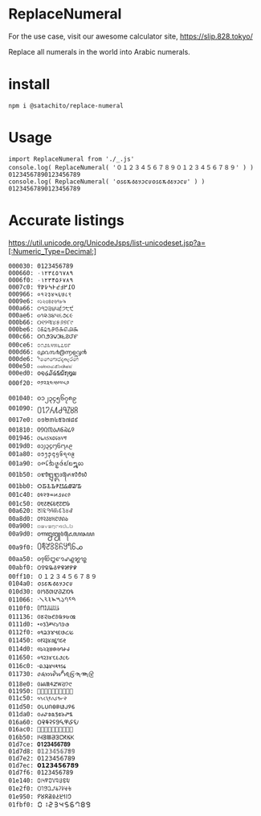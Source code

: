 # ReplaceNumeral

For the use case, visit our awesome calculator site, https://slip.828.tokyo/

Replace all numerals in the world into Arabic numerals.

# install

```
npm i @satachito/replace-numeral
```

# Usage

```
import ReplaceNumeral from './_.js'
console.log( ReplaceNumeral( '０１２３４５６７８９０１２３４５６７８９' ) )
01234567890123456789
console.log( ReplaceNumeral( '𐒠𐒡𐒢𐒣𐒤𐒥𐒦𐒧𐒨𐒩𐒠𐒡𐒢𐒣𐒤𐒥𐒦𐒧𐒨𐒩' ) )
01234567890123456789
```

# Accurate listings

https://util.unicode.org/UnicodeJsps/list-unicodeset.jsp?a=[:Numeric_Type=Decimal:]

```
000030: 0123456789
000660: ٠١٢٣٤٥٦٧٨٩
0006f0: ۰۱۲۳۴۵۶۷۸۹
0007c0: ߀߁߂߃߄߅߆߇߈߉
000966: ०१२३४५६७८९
0009e6: ০১২৩৪৫৬৭৮৯
000a66: ੦੧੨੩੪੫੬੭੮੯
000ae6: ૦૧૨૩૪૫૬૭૮૯
000b66: ୦୧୨୩୪୫୬୭୮୯
000be6: ௦௧௨௩௪௫௬௭௮௯
000c66: ౦౧౨౩౪౫౬౭౮౯
000ce6: ೦೧೨೩೪೫೬೭೮೯
000d66: ൦൧൨൩൪൫൬൭൮൯
000de6: ෦෧෨෩෪෫෬෭෮෯
000e50: ๐๑๒๓๔๕๖๗๘๙
000ed0: ໐໑໒໓໔໕໖໗໘໙
000f20: ༠༡༢༣༤༥༦༧༨༩
001040: ၀၁၂၃၄၅၆၇၈၉
001090: ႐႑႒႓႔႕႖႗႘႙
0017e0: ០១២៣៤៥៦៧៨៩
001810: ᠐᠑᠒᠓᠔᠕᠖᠗᠘᠙
001946: ᥆᥇᥈᥉᥊᥋᥌᥍᥎᥏
0019d0: ᧐᧑᧒᧓᧔᧕᧖᧗᧘᧙
001a80: ᪀᪁᪂᪃᪄᪅᪆᪇᪈᪉
001a90: ᪐᪑᪒᪓᪔᪕᪖᪗᪘᪙
001b50: ᭐᭑᭒᭓᭔᭕᭖᭗᭘᭙
001bb0: ᮰᮱᮲᮳᮴᮵᮶᮷᮸᮹
001c40: ᱀᱁᱂᱃᱄᱅᱆᱇᱈᱉
001c50: ᱐᱑᱒᱓᱔᱕᱖᱗᱘᱙
00a620: ꘠꘡꘢꘣꘤꘥꘦꘧꘨꘩
00a8d0: ꣐꣑꣒꣓꣔꣕꣖꣗꣘꣙
00a900: ꤀꤁꤂꤃꤄꤅꤆꤇꤈꤉
00a9d0: ꧐꧑꧒꧓꧔꧕꧖꧗꧘꧙
00a9f0: ꧰꧱꧲꧳꧴꧵꧶꧷꧸꧹
00aa50: ꩐꩑꩒꩓꩔꩕꩖꩗꩘꩙
00abf0: ꯰꯱꯲꯳꯴꯵꯶꯷꯸꯹
00ff10: ０１２３４５６７８９
0104a0: 𐒠𐒡𐒢𐒣𐒤𐒥𐒦𐒧𐒨𐒩
010d30: 𐴰𐴱𐴲𐴳𐴴𐴵𐴶𐴷𐴸𐴹
011066: 𑁦𑁧𑁨𑁩𑁪𑁫𑁬𑁭𑁮𑁯
0110f0: 𑃰𑃱𑃲𑃳𑃴𑃵𑃶𑃷𑃸𑃹
011136: 𑄶𑄷𑄸𑄹𑄺𑄻𑄼𑄽𑄾𑄿
0111d0: 𑇐𑇑𑇒𑇓𑇔𑇕𑇖𑇗𑇘𑇙
0112f0: 𑋰𑋱𑋲𑋳𑋴𑋵𑋶𑋷𑋸𑋹
011450: 𑑐𑑑𑑒𑑓𑑔𑑕𑑖𑑗𑑘𑑙
0114d0: 𑓐𑓑𑓒𑓓𑓔𑓕𑓖𑓗𑓘𑓙
011650: 𑙐𑙑𑙒𑙓𑙔𑙕𑙖𑙗𑙘𑙙
0116c0: 𑛀𑛁𑛂𑛃𑛄𑛅𑛆𑛇𑛈𑛉
011730: 𑜰𑜱𑜲𑜳𑜴𑜵𑜶𑜷𑜸𑜹
0118e0: 𑣠𑣡𑣢𑣣𑣤𑣥𑣦𑣧𑣨𑣩
011950: 𑥐𑥑𑥒𑥓𑥔𑥕𑥖𑥗𑥘𑥙
011c50: 𑱐𑱑𑱒𑱓𑱔𑱕𑱖𑱗𑱘𑱙
011d50: 𑵐𑵑𑵒𑵓𑵔𑵕𑵖𑵗𑵘𑵙
011da0: 𑶠𑶡𑶢𑶣𑶤𑶥𑶦𑶧𑶨𑶩
016a60: 𖩠𖩡𖩢𖩣𖩤𖩥𖩦𖩧𖩨𖩩
016ac0: 𖫀𖫁𖫂𖫃𖫄𖫅𖫆𖫇𖫈𖫉
016b50: 𖭐𖭑𖭒𖭓𖭔𖭕𖭖𖭗𖭘𖭙
01d7ce: 𝟎𝟏𝟐𝟑𝟒𝟓𝟔𝟕𝟖𝟗
01d7d8: 𝟘𝟙𝟚𝟛𝟜𝟝𝟞𝟟𝟠𝟡
01d7e2: 𝟢𝟣𝟤𝟥𝟦𝟧𝟨𝟩𝟪𝟫
01d7ec: 𝟬𝟭𝟮𝟯𝟰𝟱𝟲𝟳𝟴𝟵
01d7f6: 𝟶𝟷𝟸𝟹𝟺𝟻𝟼𝟽𝟾𝟿
01e140: 𞅀𞅁𞅂𞅃𞅄𞅅𞅆𞅇𞅈𞅉
01e2f0: 𞋰𞋱𞋲𞋳𞋴𞋵𞋶𞋷𞋸𞋹
01e950: 𞥐𞥑𞥒𞥓𞥔𞥕𞥖𞥗𞥘𞥙
01fbf0: 🯰🯱🯲🯳🯴🯵🯶🯷🯸🯹
```
